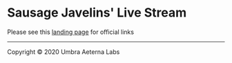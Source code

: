 # Sausage Javelins' Live Stream

Please see this [landing page](https://l.sjslive.stream/z) for official links

---

Copyright © 2020 Umbra Aeterna Labs
